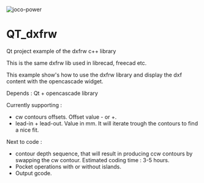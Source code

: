 
![joco-power](https://user-images.githubusercontent.com/44880102/125472029-9a0c78d1-e100-40b5-8e37-89e1f020f809.jpg)

# QT_dxfrw
Qt project example of the dxfrw c++ library

This is the same dxfrw lib used in librecad, freecad etc.

This example show's how to use the dxfrw library and display the dxf content with the opencascade widget.

Depends : Qt + opencascade library

Currently supporting :
- cw contours offsets. Offset value - or +. 
- lead-in + lead-out. Value in mm. It will iterate trough the contours to find a nice fit.

Next to code :
- contour depth sequence, that will result in producing ccw contours by swapping the cw contour. Estimated coding time : 3-5 hours.
- Pocket operations with or without islands.
- Output gcode. 
